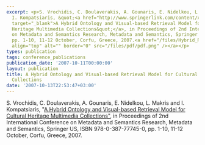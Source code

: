```yaml
---
excerpt: <p>S. Vrochidis, C. Doulaverakis, A. Gounaris, E. Nidelkou, L. Makris and
  I. Kompatsiaris, &quot;<a href="http://www.springerlink.com/content/x778451610934716/"
  target="_blank">A Hybrid Ontology and Visual-based Retrieval Model for Cultural
  Heritage Multimedia Collections&quot;</a>, in Proceedings of 2nd International Conference
  on Metadata and Semantics Research, Metadata and Semantics, Springer US, ISBN 978-0-387-77745-0,
  pp. 1-10, 11-12 October, Corfu, Greece, 2007.<a href="/files/Hybrid_Retrieval_Model_mtsr07.pdf"><img
  align="top" alt="" border="0" src="/files/pdf/pdf.png" /></a></p>
types: publication
tags: conference_publications
publication_date: '2007-10-11T00:00:00'
layout: publication
title: A Hybrid Ontology and Visual-based Retrieval Model for Cultural Heritage Multimedia
  Collections
date: '2007-10-13T22:53:47+03:00'
---
```

<p>S. Vrochidis, C. Doulaverakis, A. Gounaris, E. Nidelkou, L. Makris and I. Kompatsiaris, &quot;<a href="http://www.springerlink.com/content/x778451610934716/" target="_blank">A Hybrid Ontology and Visual-based Retrieval Model for Cultural Heritage Multimedia Collections&quot;</a>, in Proceedings of 2nd International Conference on Metadata and Semantics Research, Metadata and Semantics, Springer US, ISBN 978-0-387-77745-0, pp. 1-10, 11-12 October, Corfu, Greece, 2007.<a href="/files/Hybrid_Retrieval_Model_mtsr07.pdf"><img align="top" alt="" border="0" src="/files/pdf/pdf.png" /></a></p>
